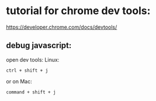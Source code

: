 # tutorial for chrome dev tools:

https://developer.chrome.com/docs/devtools/

## debug javascript:

open dev tools:
Linux:
```
ctrl + shift + j
```
or on Mac:
```
command + shift + j
```



